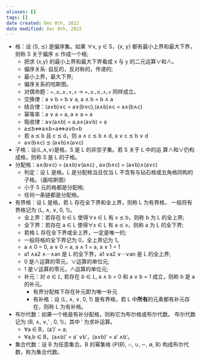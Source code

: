 ```yaml
---
aliases: []
tags: []
date created: Dec 8th, 2022
date modified: Dec 8th, 2022
---
```

- 格：设 ⟨S, ⪯⟩ 是偏序集。如果 ∀x, y ∈ S，{x, y} 都有最小上界和最大下界，则称 S 关于偏序 ⪯ 作成一个格;
	- 把求 {x,y} 的最小上界和最大下界看成 x 与 y 的二元运算∨和∧。
	- 偏序关系: 自反的，反对称的，传递的;
	- 最小上界，最大下界;
	- 偏序关系的哈斯图。
	- 对偶命题：`=,⪯,⪰,∨,∧` -> `=,⪰,⪯,∧,∨` 同样成立。
	- 交换律：a ∨ b = b ∨ a, a ∧ b = b ∧ a
	- 结合律：(a∨b)∨c = a∨(b∨c),(a∧b)∧c = a∧(b∧c)
	- 幂等率：a ∨ a = a, a ∧ a = a
	- 吸收律：a∨(a∧b) = a,a∧(a∨b) = a
	- a⪯b⇔a∧b=a⇔a∨b=b
	- 若 a ⪯ b 且 c ⪯ d，则 a ∧ c ⪯ b ∧ d, a ∨ c ⪯ b ∨ d
	- a∨(b∧c) ⪯ (a∨b)∧(a∨c)
- 子格：设⟨L,∧,∨⟩是格，S 是 L 的非空子集。若 S 关于 L 中的运 算∧和∨仍构成格，则称 S 是 L 的子格。
- 分配格：a∧(b∨c) = (a∧b)∨(a∧c) , a∨(b∧c) = (a∨b)∧(a∨c)
	- 判定：设 L 是格。L 是分配格当且仅当 L 不含有与钻石格或五角格同构的子格。（画哈斯图）
	- 小于 5 元的格都是分配格;
	- 任何一条链都是分配格。
- 有界格：设 L 是格，若 L 存在全下界和全上界，则称 L 为有界格， 一般将有界格记为 ⟨L, ∧, ∨, 0, 1⟩。
	- 全上界：若存在 b ∈ L 使得∀x ∈ L 有 x ⪯ b，则称 b 为 L 的全上界;
	- 全下界：若存在 a ∈ L 使得∀x ∈ L 有 a ⪯ x，则称 a 为 L 的全下界;
	- 若格 L 存在全下界或全上界，一定是唯一的;
	- 一般将格的全下界记为 0，全上界记为 1。
	- a ∧ 0 = 0, a ∨ 0 = a, a ∧ 1 = a, a ∨ 1 = 1
	- a1 ∧a2 ∧···∧an 是 L 的全下界，a1 ∨a2 ∨···∨an 是 L 的全上界;
	- 0 是∧运算的零元，∨运算的单位元;
	- 1 是∨运算的零元，∧运算的单位元;
	- 补元：对 $a \in L$, 若存在 $b \in L$, a ∧ b = 0 和 a ∨ b = 1 成立，则称 b 是 a 的补元。
		- 有界分配格下存在补元即为唯一补元
		- 有补格：设 ⟨L, ∧, ∨, 0, 1⟩ 是有界格，若 L 中**所有**的元素都有补元存在，则称 L 为有补格。
- 布尔代数：如果一个格是有补分配格，则称它为布尔格或布尔代数。 布尔代数记为 ⟨B, ∧, ∨,′ , 0, 1⟩，其中 ′ 为求补运算。
	- ∀a ∈ B，(a′)′ = a;
	- ∀a,b ∈ B，(a∧b)′ = a′ ∨b′，(a∨b)′ = a′ ∧b′。
- 集合代数：设 B 为任意集合。B 的幂集格 ⟨P(B), ∩, ∪, ∼, ∅, B⟩ 构成布尔代数，称为集合代数。